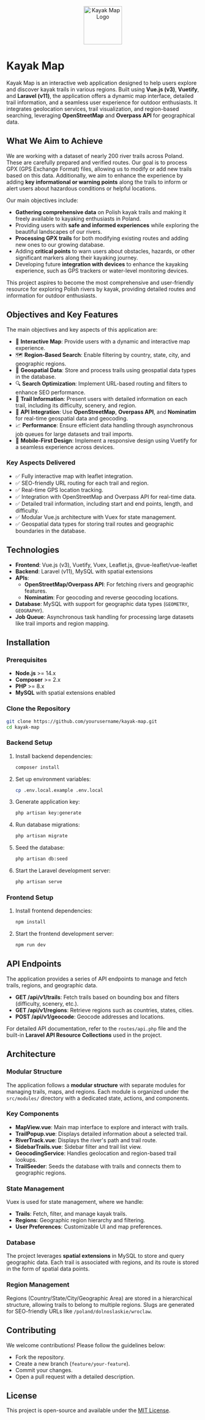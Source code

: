 <p align="center">
  <img src="https://raw.githubusercontent.com/kamz8/kayak-map/feature/api-trails/public/favicon-apple.png" width="100" alt="Kayak Map Logo">
</p>

# Kayak Map

Kayak Map is an interactive web application designed to help users explore and discover kayak trails in various regions. Built using **Vue.js (v3)**, **Vuetify**, and **Laravel (v11)**, the application offers a dynamic map interface, detailed trail information, and a seamless user experience for outdoor enthusiasts. It integrates geolocation services, trail visualization, and region-based searching, leveraging **OpenStreetMap** and **Overpass API** for geographical data.

## What We Aim to Achieve

We are working with a dataset of nearly 200 river trails across Poland. These are carefully prepared and verified routes. Our goal is to process GPX (GPS Exchange Format) files, allowing us to modify or add new trails based on this data. Additionally, we aim to enhance the experience by adding **key informational or warning points** along the trails to inform or alert users about hazardous conditions or helpful locations.

Our main objectives include:

- **Gathering comprehensive data** on Polish kayak trails and making it freely available to kayaking enthusiasts in Poland.
- Providing users with **safe and informed experiences** while exploring the beautiful landscapes of our rivers.
- **Processing GPX trails** for both modifying existing routes and adding new ones to our growing database.
- Adding **critical points** to warn users about obstacles, hazards, or other significant markers along their kayaking journey.
- Developing future **integration with devices** to enhance the kayaking experience, such as GPS trackers or water-level monitoring devices.

This project aspires to become the most comprehensive and user-friendly resource for exploring Polish rivers by kayak, providing detailed routes and information for outdoor enthusiasts.

## Objectives and Key Features

The main objectives and key aspects of this application are:

- :compass: **Interactive Map**: Provide users with a dynamic and interactive map experience.
- :world_map: **Region-Based Search**: Enable filtering by country, state, city, and geographic regions.
- :triangular_ruler: **Geospatial Data**: Store and process trails using geospatial data types in the database.
- :mag: **Search Optimization**: Implement URL-based routing and filters to enhance SEO performance.
- :bookmark_tabs: **Trail Information**: Present users with detailed information on each trail, including its difficulty, scenery, and region.
- :satellite: **API Integration**: Use **OpenStreetMap**, **Overpass API**, and **Nominatim** for real-time geospatial data and geocoding.
- :chart_with_upwards_trend: **Performance**: Ensure efficient data handling through asynchronous job queues for large datasets and trail imports.
- :iphone: **Mobile-First Design**: Implement a responsive design using Vuetify for a seamless experience across devices.

### Key Aspects Delivered

- :white_check_mark: Fully interactive map with leaflet integration.
- :white_check_mark: SEO-friendly URL routing for each trail and region.
- :white_check_mark: Real-time GPS location tracking.
- :white_check_mark: Integration with OpenStreetMap and Overpass API for real-time data.
- :white_check_mark: Detailed trail information, including start and end points, length, and difficulty.
- :white_check_mark: Modular Vue.js architecture with Vuex for state management.
- :white_check_mark: Geospatial data types for storing trail routes and geographic boundaries in the database.

## Technologies

- **Frontend**: Vue.js (v3), Vuetify, Vuex, Leaflet.js, @vue-leaflet/vue-leaflet
- **Backend**: Laravel (v11), MySQL with spatial extensions
- **APIs**:
  - **OpenStreetMap/Overpass API**: For fetching rivers and geographic features.
  - **Nominatim**: For geocoding and reverse geocoding locations.
- **Database**: MySQL with support for geographic data types (`GEOMETRY`, `GEOGRAPHY`).
- **Job Queue**: Asynchronous task handling for processing large datasets like trail imports and region mapping.

## Installation

### Prerequisites

- **Node.js** >= 14.x
- **Composer** >= 2.x
- **PHP** >= 8.x
- **MySQL** with spatial extensions enabled

### Clone the Repository

```bash
git clone https://github.com/yourusername/kayak-map.git
cd kayak-map
```

### Backend Setup

1. Install backend dependencies:
   ```bash
   composer install
   ```

2. Set up environment variables:
   ```bash
   cp .env.local.example .env.local
   ```

3. Generate application key:
   ```bash
   php artisan key:generate
   ```

4. Run database migrations:
   ```bash
   php artisan migrate
   ```

5. Seed the database:
   ```bash
   php artisan db:seed
   ```

6. Start the Laravel development server:
   ```bash
   php artisan serve
   ```

### Frontend Setup

1. Install frontend dependencies:
   ```bash
   npm install
   ```

2. Start the frontend development server:
   ```bash
   npm run dev
   ```

## API Endpoints

The application provides a series of API endpoints to manage and fetch trails, regions, and geographic data.

- **GET /api/v1/trails**: Fetch trails based on bounding box and filters (difficulty, scenery, etc.).
- **GET /api/v1/regions**: Retrieve regions such as countries, states, cities.
- **POST /api/v1/geocode**: Geocode addresses and locations.

For detailed API documentation, refer to the `routes/api.php` file and the built-in **Laravel API Resource Collections** used in the project.

## Architecture

### Modular Structure

The application follows a **modular structure** with separate modules for managing trails, maps, and regions. Each module is organized under the `src/modules/` directory with a dedicated state, actions, and components.

### Key Components

- **MapView.vue**: Main map interface to explore and interact with trails.
- **TrailPopup.vue**: Displays detailed information about a selected trail.
- **RiverTrack.vue**: Displays the river's path and trail route.
- **SidebarTrails.vue**: Sidebar filter and trail list view.
- **GeocodingService**: Handles geolocation and region-based trail lookups.
- **TrailSeeder**: Seeds the database with trails and connects them to geographic regions.

### State Management

Vuex is used for state management, where we handle:
- **Trails**: Fetch, filter, and manage kayak trails.
- **Regions**: Geographic region hierarchy and filtering.
- **User Preferences**: Customizable UI and map preferences.

### Database

The project leverages **spatial extensions** in MySQL to store and query geographic data. Each trail is associated with regions, and its route is stored in the form of spatial data points.

### Region Management

Regions (Country/State/City/Geographic Area) are stored in a hierarchical structure, allowing trails to belong to multiple regions. Slugs are generated for SEO-friendly URLs like `/poland/dolnoslaskie/wroclaw`.

## Contributing

We welcome contributions! Please follow the guidelines below:
- Fork the repository.
- Create a new branch (`feature/your-feature`).
- Commit your changes.
- Open a pull request with a detailed description.

## License

This project is open-source and available under the [MIT License](LICENSE).

